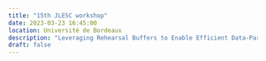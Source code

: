 ```yaml
---
title: "15th JLESC workshop"
date: 2023-03-23 16:45:00
location: Université de Bordeaux
description: "Leveraging Rehearsal Buffers to Enable Efficient Data-Parallel Continual Learning."
draft: false
---
```

